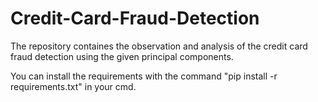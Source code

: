 # Credit-Card-Fraud-Detection
The repository containes the observation and analysis of the credit card fraud detection using the given principal components.

You can install the requirements with the command "pip install -r requirements.txt" in your cmd.
